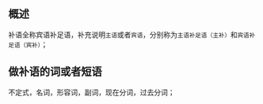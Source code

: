 ## 概述

补语全称宾语补足语，补充说明`主语`或者`宾语`，分别称为`主语补足语（主补）`和`宾语补足语（宾补）`；

## 做补语的词或者短语

不定式，名词，形容词，副词，现在分词，过去分词；
